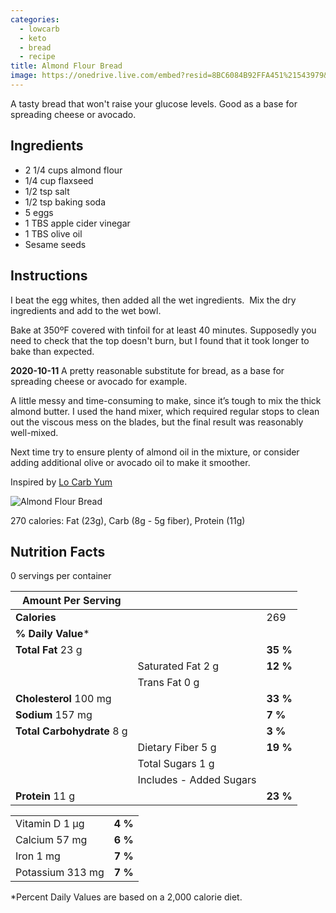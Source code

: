 ```yaml
---
categories:
  - lowcarb
  - keto
  - bread
  - recipe
title: Almond Flour Bread
image: https://onedrive.live.com/embed?resid=8BC6084B92FFA451%21543979&authkey=%21AC9ByIteI8i__iA&width=660&height=999999?no.jpg
---
```


A tasty bread that won't raise your glucose levels.  Good as a base for spreading cheese or avocado.


## Ingredients

- 2 1/4 cups almond flour
- 1/4 cup flaxseed
- 1/2 tsp salt
- 1/2 tsp baking soda
- 5 eggs
- 1 TBS apple cider vinegar
- 1 TBS olive oil
- Sesame seeds


## Instructions

I beat the egg whites, then added all the wet ingredients.  Mix the dry ingredients and add to the wet bowl.

Bake at 350ºF covered with tinfoil for at least 40 minutes. Supposedly you need to check that the top doesn't burn, but I found that it took longer to bake than expected.

**2020-10-11** 
A pretty reasonable substitute for bread, as a base for spreading cheese or avocado for example.

A little messy and time-consuming to make, since it’s tough to mix the thick almond butter. I used the hand mixer, which required regular stops to clean out the viscous mess on the blades, but the final result was reasonably well-mixed.

Next time try to ensure plenty of almond oil in the mixture, or consider adding additional olive or avocado oil to make it smoother.

Inspired by [Lo Carb Yum](https://lowcarbyum.com/paleo-keto-almond-butter-bread-recipe/)


![Almond Flour Bread](https://onedrive.live.com/embed?resid=8BC6084B92FFA451%21543979&authkey=%21AC9ByIteI8i__iA&width=660&height=999999?no.jpg)

270 calories: Fat (23g), Carb (8g - 5g fiber), Protein (11g)

<div class="performance-facts"><div class="performance-facts__header">

## Nutrition Facts

<span id="lnumser">0</span> servings per container

</div>

| Amount Per Serving |     |     |
| --- | --- | --- |
| **Calories** |     | 269 |
| **% Daily Value*** |     |     |
| **Total Fat** 23 g |     | **35 %** |
|     | Saturated Fat 2 g | **12 %** |
|     | Trans Fat 0 g |     |
| **Cholesterol** 100 mg |     | **33 %** |
| **Sodium** 157 mg |     | **7 %** |
| **Total Carbohydrate** 8 g |     | **3 %** |
|     | Dietary Fiber 5 g | **19 %** |
|     | Total Sugars 1 g |     |
|     | Includes - Added Sugars |     |
| **Protein** 11 g |     | **23 %** |

|     |     |
| --- | --- |
| Vitamin D 1 µg | **4 %** |
| Calcium 57 mg | **6 %** |
| Iron 1 mg | **7 %** |
| Potassium 313 mg | **7 %** |

*Percent Daily Values are based on a 2,000 calorie diet.

</div>